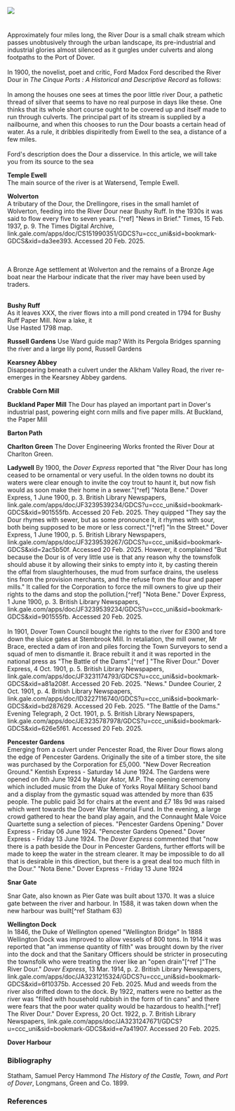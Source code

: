 <a href="https://www.kent-maps.online"><img src="https://kent-map.github.io/mdpress/juncture/ve-button.png"></a>

<param ve-config title="River Dour" author="Michelle Crowther" layout="vtl" banner="xxx" attribution="xx" license="xx">
<param ve-entity eid="Q5360119" aliases="Elham Valley">
<param ve-entity eid="Q179224" aliases="Dover">
<param ve-entity eid="Q2000634" aliases="Downs">
<param ve-entity eid="Q7337355" aliases="River Dour">
<param ve-entity eid="Q2703021" aliases="Temple Ewell">

#

Approximately four miles long, the River Dour is a small chalk stream which passes unobtusively through the urban landscape, its pre-industrial and industrial glories almost silenced as it gurgles under culverts and along footpaths to the Port of Dover.
<br><br>
In 1900, the novelist, poet and critic, Ford Madox Ford described the River Dour in _The Cinque Ports : A Historical and Descriptive Record_ as follows:
<br><br>
In among the houses one sees at times the poor little river Dour, a pathetic thread of silver that seems to have no real purpose in days like these. One thinks that its whole short course ought to be covered up and itself made to run through culverts. The principal part of its stream is supplied by a nailbourne, and when this chooses to run the Dour boasts a certain head of water. As a rule, it dribbles dispiritedly from Ewell to the sea, a distance of a few miles. 
<br><br>
Ford's description does the Dour a disservice. In this article, we will take you from its source to the sea

**Temple Ewell**  
The main source of the river is at Watersend, Temple Ewell.
<param ve-map center="Q2703021" zoom="15">

**Wolverton**   
A tributary of the Dour, the Drellingore, rises in the small hamlet of Wolverton, feeding into the River Dour near Bushy Ruff. In the 1930s it was said to flow every five to seven years. [^ref] "News in Brief." Times, 15 Feb. 1937, p. 9. The Times Digital Archive, link.gale.com/apps/doc/CS151990351/GDCS?u=ccc_uni&sid=bookmark-GDCS&xid=da3ee393. Accessed 20 Feb. 2025.


<br><br>
A Bronze Age settlement at Wolverton and the remains of a Bronze Age boat near the Harbour indicate that the river may have been used by traders.
<br><br>

<param ve-image url="https://en.wikipedia.org/wiki/River_Dour#/map/0">



**Bushy Ruff**  
As it leaves XXX, the river flows into a mill pond created in 1794 for Bushy Ruff Paper Mill. Now a lake, it  
Use Hasted 1798 map.
<param ve-map center="51.7.24.6, 1.18.51.8" zoom="15">

**Russell Gardens**
Use Ward guide map?
With its Pergola Bridges spanning the river and a large lily pond, Russell Gardens
<param ve-image url="https://upload.wikimedia.org/wikipedia/commons/1/14/Russell_Gardens_-_geograph.org.uk_-_5260790.jpg" label="Russell Gardens" attribution="Ian Capper, via Wikimedia Commons" license="CC BY-SA 2.0">
<param ve-image url="https://upload.wikimedia.org/wikipedia/commons/c/cc/Russell_Gardens_-_geograph.org.uk_-_5259889.jpg" label="Russell Gardens" attribution="Ian Capper, via Wikimedia Commons" license="CC BY-SA 2.0">

**Kearsney Abbey**  
Disappearing beneath a culvert under the Alkham Valley Road, the river re-emerges in the Kearsney Abbey gardens.
<param ve-image url="https://upload.wikimedia.org/wikipedia/commons/b/b3/Kearnsney_abbey_Dover.jpg" label="Kearnsey Abbey" attribution="postcard, Public domain, via Wikimedia Commons">

**Crabble Corn Mill**

**Buckland Paper Mill**
The Dour has played an important part in Dover's industrial past, powering eight corn mills and five paper mills. At Buckland, the Paper Mill

<para ve-image url="https://upload.wikimedia.org/wikipedia/commons/d/db/Alterations_to_Buckland_Paper_Mill%2C_Crabble_Hill_-_geograph.org.uk_-_5429402.jpg" label="Alterations to Buckland Paper Mill, Crabble Hill, 2017" attribution="John Baker, via Wikimedia Commons" license="CC BY-SA 2.0">

**Barton Path**

**Charlton Green**
The Dover Engineering Works fronted the River Dour at Charlton Green. 

**Ladywell**
By 1900, the _Dover Express_ reported that "the River Dour has long ceased to be ornamental or very useful. In the olden towns no doubt its waters were clear enough to invite the coy trout to haunt it, but now fish would as soon make their home in a sewer."[^ref] "Nota Bene." Dover Express, 1 June 1900, p. 3. British Library Newspapers, link.gale.com/apps/doc/JF3239539234/GDCS?u=ccc_uni&sid=bookmark-GDCS&xid=901555fb. Accessed 20 Feb. 2025. They quipped "They say the Dour rhymes with sewer, but as some pronounce it, it rhymes with sour, both being supposed to be more or less correct."[^ref] "In the Street." Dover Express, 1 June 1900, p. 5. British Library Newspapers, link.gale.com/apps/doc/JF3239539267/GDCS?u=ccc_uni&sid=bookmark-GDCS&xid=2ac5b50f. Accessed 20 Feb. 2025. However, it complained "But because the Dour is of very little use is that any reason why the townsfolk should abuse it by allowing their sinks to empty into it, by casting therein the offal from slaughterhouses, the mud from surface drains, the useless tins from the provision merchants, and the refuse from the flour and paper mills." It called for the Corporation to force the mill owners to give up their rights to the dams and stop the pollution.[^ref] "Nota Bene." Dover Express, 1 June 1900, p. 3. British Library Newspapers, link.gale.com/apps/doc/JF3239539234/GDCS?u=ccc_uni&sid=bookmark-GDCS&xid=901555fb. Accessed 20 Feb. 2025.
<br><br>
In 1901, Dover Town Council bought the rights to the river for £300 and tore down the sluice gates at Stembrook Mill. In retaliation, the mill owner, Mr Brace, erected a dam of iron and piles forcing the Town Surveyors to send a squad of men to dismantle it. Brace rebuilt it and it was reported in the national press as "The Battle of the Dams".[^ref ] "The River Dour." Dover Express, 4 Oct. 1901, p. 5. British Library Newspapers, link.gale.com/apps/doc/JF3231174793/GDCS?u=ccc_uni&sid=bookmark-GDCS&xid=a81a208f. Accessed 20 Feb. 2025.
"News." Dundee Courier, 2 Oct. 1901, p. 4. British Library Newspapers, link.gale.com/apps/doc/ID3227116740/GDCS?u=ccc_uni&sid=bookmark-GDCS&xid=bd287629. Accessed 20 Feb. 2025.
"The Battle of the Dams." Evening Telegraph, 2 Oct. 1901, p. 5. British Library Newspapers, link.gale.com/apps/doc/JE3235787978/GDCS?u=ccc_uni&sid=bookmark-GDCS&xid=626e5f61. Accessed 20 Feb. 2025.
<param ve-image url="https://upload.wikimedia.org/wikipedia/commons/f/f5/Dover%2C_River_Dour_-_geograph.org.uk_-_2868890.jpg" label="Dover, River Dour" attribution="Helmut Zozmann, via Wikimedia Commons" license="CC BY-SA 2.0"> 
<param ve-image url="https://stor.artstor.org/stor/128d532a-7c63-498e-b8e1-81134b335c4f" label="1908 Map of Dover" attribution="By kind permission of Dover Museum">
<param ve-map center="51.07.42.3, 1.18.36.4" zoom="15"> 
 
**Pencester Gardens**   
Emerging from a culvert under Pencester Road, the River Dour flows along the edge of Pencester Gardens. Originally the site of a timber store, the site was purchased by the Corporation for £5,000. "New Dover Recreation Ground." Kentish Express - Saturday 14 June 1924. The Gardens were opened on 6th June 1924 by Major Astor, M.P. The opening ceremony which included music from the Duke of Yorks Royal Military School band and a display from the gymastic squad was attended by more than 635 people. The public paid 3d for chairs at the event and £7 18s 9d was raised which went towards the Dover War Memorial Fund. In the evening, a large crowd gathered to hear the band play again, and the Connaught Male Voice Quartette sung a selection of pieces. "Pencester Gardens Opening." Dover Express - Friday 06 June 1924. "Pencester Gardens Opened." Dover Express - Friday 13 June 1924.
The _Dover Express_ commented that "now there is a path beside the Dour in Pencester Gardens, further efforts will be made to keep the water in the stream clearer. It may be impossible to do all that is desirable in this direction, but there is a great deal too much filth in the Dour." "Nota Bene." Dover Express - Friday 13 June 1924
<param ve-image url="https://upload.wikimedia.org/wikipedia/commons/5/59/Dover%2C_River_Dour_-_geograph.org.uk_-_2869094.jpg" label="Dover, River Dour" attribution="Helmut Zozmann, via Wikimedia Commons" license="CC BY-SA 2.0"> 

**Snar Gate**

Snar Gate, also known as Pier Gate was built about 1370. It was a sluice gate between the river and harbour. In 1588, it was taken down when the new harbour was built[^ref Statham 63) 

**Wellington Dock**   
In 1846, the Duke of Wellington opened "Wellington Bridge" 
In 1888 Wellington Dock was improved to allow vessels of 800 tons.
In 1914 it was reported that "an immense quantity of filth" was brought down by the river into the dock and that the Sanitary Officers should be stricter in prosecuting the townsfolk who were treating the river like an "open drain"[^ref ]"The River Dour." _Dover Express_, 13 Mar. 1914, p. 2. British Library Newspapers, link.gale.com/apps/doc/JA3231215324/GDCS?u=ccc_uni&sid=bookmark-GDCS&xid=6f10375b. Accessed 20 Feb. 2025. Mud and weeds from the river also drifted down to the dock. By 1922, matters were no better as the river was "filled with household rubbish in the form of tin cans" and there were fears that the poor water quality would be hazardous to health.[^ref] The River Dour." Dover Express, 20 Oct. 1922, p. 7. British Library Newspapers, link.gale.com/apps/doc/JA3231247671/GDCS?u=ccc_uni&sid=bookmark-GDCS&xid=e7a41907. Accessed 20 Feb. 2025.

**Dover Harbour**   


### Bibliography

Statham, Samuel Percy Hammond _The History of the Castle, Town, and Port of Dover_, Longmans, Green and Co. 1899.


### References

[^ref1]: Ford Madox Ford. _The Cinque Ports : A Historical and Descriptive Record_, Blackwood, 1900. p.298.
[^ref2]:
[^ref3]:
[^ref4]:
[^ref5]:
[^ref6]:
[^ref7]:
[^ref8]:
[^ref9]:
[^ref10]:
